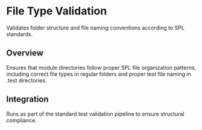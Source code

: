 # File Type Validation

Validates folder structure and file naming conventions according to SPL standards.

## Overview

Ensures that module directories follow proper SPL file organization patterns, including correct file types in regular folders and proper test file naming in .test directories.

## Integration

Runs as part of the standard test validation pipeline to ensure structural compliance.